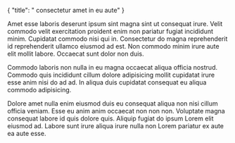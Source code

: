 {
  "title": " consectetur amet in eu aute"
}

Amet esse laboris deserunt ipsum sint magna sint ut consequat irure. Velit commodo velit exercitation proident enim non pariatur fugiat incididunt minim. Cupidatat commodo nisi qui in. Consectetur do magna reprehenderit id reprehenderit ullamco eiusmod ad est. Non commodo minim irure aute elit mollit labore. Occaecat sunt dolor non duis.

Commodo laboris non nulla in eu magna occaecat aliqua officia nostrud. Commodo quis incididunt cillum dolore adipisicing mollit cupidatat irure esse anim nisi do ad ad. In aliqua duis cupidatat consequat eu aliqua commodo adipisicing.

Dolore amet nulla enim eiusmod duis eu consequat aliqua non nisi cillum officia veniam. Esse eu anim anim occaecat non non non. Voluptate magna consequat labore id quis dolore quis. Aliquip fugiat do ipsum Lorem elit eiusmod ad. Labore sunt irure aliqua irure nulla non Lorem pariatur ex aute ea aute esse.